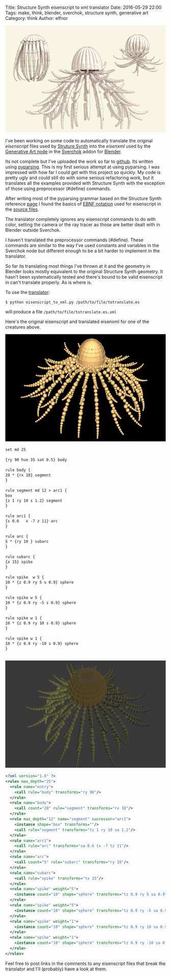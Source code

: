 Title: Structure Synth eisenscript to xml translator
Date: 2016-05-29 22:00
Tags: make, think, blender, sverchok, structure synth, generative art
Category: think
Author: elfnor

![medusas](./images/medusa_spiked_01_016.png)

I've been working on some code to automatically translate the original *eisenscript* files used by [Struture Synth](http://structuresynth.sourceforge.net/) into the *eisenxml* used by the [Generative Art node]({filename}generative_art_docs.md) in the [Sverchok](https://github.com/nortikin/sverchok) addon for [Blender](https://www.blender.org/).

Its not complete but I've uploaded the work so far to [github](https://github.com/elfnor/generative-art-examples/blob/master/eisenscript_to_xml.py). Its written using [pyparsing](http://pyparsing.wikispaces.com/). This is my first serious attempt at using pyparsing. I was impressed with how far I could get with this project so quickly. My code is pretty ugly and could still do with some serious refactoring work, but it translates all the examples provided with Structure Synth with the exception of those using preprocessor (#define) commands.

After writing most of the pyparsing grammar based on the Structure Synth reference [page](http://structuresynth.sourceforge.net/reference.php) I found the basics of [EBNF notation](https://en.wikipedia.org/wiki/Extended_Backus%E2%80%93Naur_Form) used for eisenscript in the [source files](https://sourceforge.net/p/structuresynth/code/HEAD/tree/trunk/notes.txt#l48).

The translator completely ignores any eisenscript commands to do with color, setting the camera or the ray tracer as those are better dealt with in Blender outside Sverchok. 

I haven't translated the preprocessor commands (#define). These commands are similar to the way I've used constants and variables in the Sverchok node but different enough to be a bit harder to implement in the translator. 

So far its translating most things I've thrown at it and the geometry in Blender looks mostly equivalent to the original Structure Synth geometry. It hasn't been systematically tested and there's bound to be valid eisenscript in can't translate properly. As is where is.

To use the [translator](https://github.com/elfnor/generative-art-examples/blob/master/eisenscript_to_xml.py):

```
$ python eisenscript_to_xml.py /path/to/file/totranslate.es

```

will produce a file `/path/to/file/totranslate.es.xml`

Here's the original eisenscript and translated eisenxml for one of the creatures above.

![ss_medusa](./images/ss_medusa.png)

```
set md 25

{ry 90 hue 35 sat 0.5} body

rule body {
20 * {rx 18} segment
}

rule segment md 12 > arc1 {
box
{z 1 ry 10 s 1.2} segment
}

rule arc1 {
{s 0.6   x -7 z 11} arc
}

rule arc {
5 * {ry 10 } subarc
}

rule subarc {
{x 15} spike
}

rule spike  w 5 {
10 * {z 0.9 ry 5 s 0.9} sphere
}

rule spike w 5 {
10 * {z 0.9 ry -5 s 0.9} sphere
}

rule spike w 1 {
10 * {z 0.9 ry 10 s 0.9} sphere
}

rule spike w 1 {
10 * {z 0.9 ry -10 s 0.9} sphere
}


```

![ga_medusa](./images/ga_medusa.png)

```xml
<?xml version="1.0" ?>
<rules max_depth="25">
  <rule name="entry">
    <call rule="body" transforms="ry 90"/>
  </rule>
  <rule name="body">
    <call count="20" rule="segment" transforms="rx 18"/>
  </rule>
  <rule max_depth="12" name="segment" successor="arc1">
    <instance shape="box" transforms=""/>
    <call rule="segment" transforms="tz 1 ry 10 sa 1.2"/>
  </rule>
  <rule name="arc1">
    <call rule="arc" transforms="sa 0.6 tx -7 tz 11"/>
  </rule>
  <rule name="arc">
    <call count="5" rule="subarc" transforms="ry 10"/>
  </rule>
  <rule name="subarc">
    <call rule="spike" transforms="tx 15"/>
  </rule>
  <rule name="spike" weight="5">
    <instance count="10" shape="sphere" transforms="tz 0.9 ry 5 sa 0.9"/>
  </rule>
  <rule name="spike" weight="5">
    <instance count="10" shape="sphere" transforms="tz 0.9 ry -5 sa 0.9"/>
  </rule>
  <rule name="spike" weight="1">
    <instance count="10" shape="sphere" transforms="tz 0.9 ry 10 sa 0.9"/>
  </rule>
  <rule name="spike" weight="1">
    <instance count="10" shape="sphere" transforms="tz 0.9 ry -10 sa 0.9"/>
  </rule>
</rules>
```

Feel free to post links in the comments to any eisenscript files that break the translator and I'll (probably) have a look at them.


